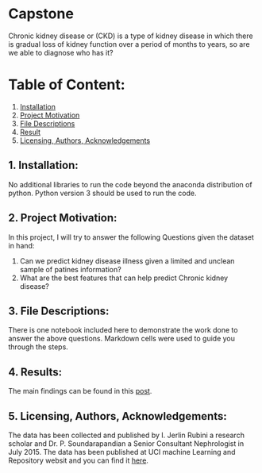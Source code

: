 # Capstone
Chronic kidney disease or (CKD) is a type of kidney disease in which there is gradual loss of kidney function over a period of months to years, so are we able to diagnose who has it? 
# Table of Content:
1. [Installation](#installation)
2. [Project Motivation](#motavation)
3. [File Descriptions](#f_descriptions)
4. [Result](#Result)
5. [Licensing, Authors, Acknowledgements](#licensing)

## 1. Installation: <a name="installation"></a>

No additional libraries to run the code beyond the anaconda distribution of python. Python version 3 should be used to run the code.


## 2. Project Motivation: <a name="motavation"></a>

In this project, I will try to answer the following Questions given the dataset in hand:

1. Can we predict kidney disease illness given a limited and unclean sample of patines information?
2. What are the best features that can help predict Chronic kidney disease?

## 3. File Descriptions: <a name="f_descriptions"></a>

There is one notebook included here to demonstrate the work done to answer the above questions. Markdown cells were used to guide you through the steps.

## 4. Results: <a name="Result"></a>

The main findings can be found in this [post](https://medium.com/@hiba.fallatah/analysis-and-prediction-for-the-chronic-kidney-disease-dataset-57133744fca7?source=friends_link&sk=cbe40042728c530c420ddb7d3a2e33c8).

## 5. Licensing, Authors, Acknowledgements: <a name="licensing"></a>

The data has been collected and published by I. Jerlin Rubini a research scholar and Dr. P. Soundarapandian a Senior Consultant Nephrologist in July 2015. The data has been published at UCI machine Learning and Repository websit and you can find it [here](https://archive.ics.uci.edu/ml/datasets/Chronic_Kidney_Disease#).
